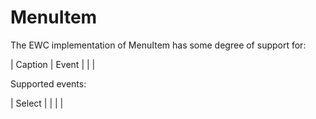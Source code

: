 # MenuItem

The EWC implementation of MenuItem has some degree of support for:

 |   Caption  |   Event  |            |           |

Supported events:

 |  Select  |          |          |         |
